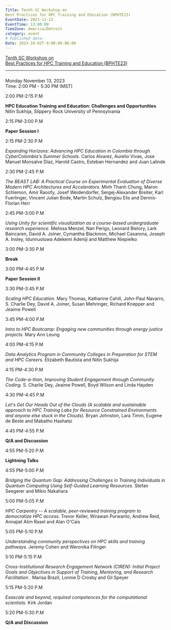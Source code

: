 ```yaml
---
Title: Tenth SC Workshop on
Best Practices for HPC Training and Education (BPHTE23)
EventDate: 2023-11-13
EventTime: 13:00:00
TimeZone: America/Detroit
category: event
# Published date:
Date: 2023-10-02T-9:00:00-06:00
---
```



[Tenth SC Workshop on  
Best Practices for HPC Training and Education (BPHTE23)](https://urldefense.com/v3/__https://sc23.supercomputing.org/presentation/?id=wksp124&sess=sess122__;!!LIr3w8kk_Xxm!pz1GH06yeGencE1jnxOJdAwS1qaO7XYAzkPDNFBU3lb12E3qRpZIjnBogQV04LXIOqWnfHN3Xq_3oPPnaUdywbQ$)

  

----------------------------------------------------------------------------------------------------------------------------------------------------------------------------------------------------------------------------------------------------------------------------------------------------

### 

Monday November 13, 2023  
Time: 2:00 PM - 5:30 PM (MST)

2:00 PM-2:15 P.M

**HPC Education Training and Education: Challenges and Opportunities**  
Nitin Sukhija, Slippery Rock University of Pennsylvania  

2:15 PM-3:00 P.M

**Paper Session I**

2:15 PM-2:30 P.M

_Expanding Horizons: Advancing HPC Education in Colombia through CyberColombia's Summer Schools._ Carlos Alvarez, Aurelio Vivas, Jose Manuel Monsalve Diaz, Harold Castro, Esteban Hernandez and Juan Lalinde

2:30 PM-2:45 P.M

_The BEAST LAB: A Practical Course on Experimental Evaluation of Diverse Modern HPC Architectures and Accelerators._ Minh Thanh Chung, Maron Schlemon, Amir Raoofy, Josef Weidendorfer, Sergej-Alexander Breiter, Karl Fuerlinger, Vincent Julian Bode, Martin Schulz, Bengisu Elis and Dennis-Florian Herr

2:45 PM-3:00 P.M

_Using Unity for scientific visualization as a course-based undergraduate research experience._ Melissa Menzel, Nan Perigo, Leonard Bielory, Lark Baincaren, David A. Joiner, Cymantha Blackmon, Michael Casarona, Joseph A. Insley, Idunnuoluwa Adekemi Adeniji and Matthew Niepielko

3:00 PM-3:30 P.M

**Break**

3:00 PM-4:45 P.M

**Paper Session II**

3:30 PM-3:45 P.M

_Scaling HPC Education._ Mary Thomas, Katharine Cahill, John-Paul Navarro, S. Charlie Dey, David A. Joiner, Susan Mehringer, Richard Knepper and Jeaime Powell

3:45 PM-4:00 P.M

_Intro to HPC Bootcamp: Engaging new communities through energy justice projects._ Mary Ann Leung

4:00 PM-4:15 P.M

_Data Analytics Program in Community Colleges in Preperation for STEM and HPC Careers._ Elizabeth Bautista and Nitin Sukhija

4:15 PM-4:30 P.M

_The Code-a-thon, Improving Student Engagement through Community Coding._ S. Charlie Dey, Jeaime Powell, Boyd Wilson and Linda Hayden

4:30 PM-4:45 P.M

_Let's Get Our Heads Out of the Clouds (A scalable and sustainable approach to HPC Training Labs for Resource Constrained Environments and anyone else stuck in the Clouds)._ Bryan Johnston, Lara Timm, Eugene de Beste and Mabatho Hashatsi

4:45 PM-4:55 P.M

**Q/A and Discussion**

4:55 PM-5:20 P.M

**Lightning Talks**

4:55 PM-5:00 P.M

_Bridging the Quantum Gap: Addressing Challenges in Training Individuals in Quantum Computing Using Self-Guided Learning Resources._ Stefan Seegerer and Mikio Nakahara

5:00 PM-5:05 P.M

_HPC Carpentry -- A scalable, peer-reviewed training program to democratize HPC access._ Trevor Keller, Wirawan Purwanto, Andrew Reid, Annajiat Alim Rasel and Alan O'Cais

5:05 PM-5:10 P.M

_Understanding community perspectives on HPC skills and training pathways._ Jeremy Cohen and Weronika Filinger  

5:10 PM-5:15 P.M

_Cross-Institutional Research Engagement Network (CIREN): Initial Project Goals and Objectives in Support of Training, Mentoring, and Research Facilitation ._ Marisa Brazil, Lonnie D Crosby and Gil Speyer  

5:15 PM-5:20 P.M

_Exascale and beyond, required competences for the computational scientists._ Kirk Jordan  

5:20 PM-5:30 P.M

**Q/A and Discussion**
